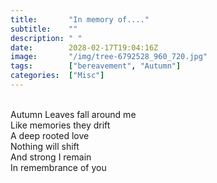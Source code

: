```yaml
---
title:       "In memory of...."
subtitle:    ""
description: " "
date:        2028-02-17T19:04:16Z
image:       "/img/tree-6792528_960_720.jpg"
tags:        ["bereavement", "Autumn"]
categories:  ["Misc"]
---
```

<br>Autumn Leaves fall around me
<br>Like memories they drift
<br>A deep rooted love
<br>Nothing will shift
<br>And strong I remain
<br>In remembrance of you
<br>